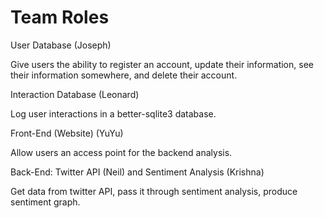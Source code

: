 # Team Roles

User Database (Joseph)

Give users the ability to register an account, update their information, see their information somewhere, and delete their account.


Interaction Database (Leonard)

Log user interactions in a better-sqlite3 database.


Front-End (Website) (YuYu)

Allow users an access point for the backend analysis.


Back-End: Twitter API (Neil) and Sentiment Analysis (Krishna)

Get data from twitter API, pass it through sentiment analysis, produce sentiment graph.
